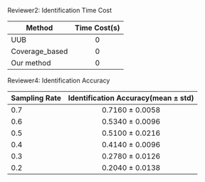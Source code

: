 Reviewer2: Identification Time Cost

|Method|Time Cost(s)|
|----------|:-------------:|
|UUB|0|
|Coverage_based|0|
|Our method|0|


Reviewer4: Identification Accuracy

|Sampling Rate|Identification Accuracy(mean ± std)|
|----------|:-------------:|
|0.7|0.7160 ±  0.0058|
|0.6|0.5340 ±  0.0096|
|0.5|0.5100 ±  0.0216|
|0.4|0.4140 ±  0.0096|
|0.3|0.2780 ±  0.0126|
|0.2|0.2040 ±  0.0138|
